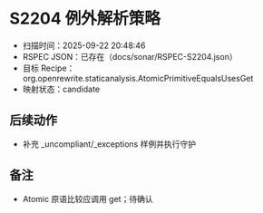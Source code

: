 ﻿# S2204 例外解析策略

- 扫描时间：2025-09-22 20:48:46
- RSPEC JSON：已存在（docs/sonar/RSPEC-S2204.json）
- 目标 Recipe：org.openrewrite.staticanalysis.AtomicPrimitiveEqualsUsesGet
- 映射状态：candidate

## 后续动作
- 补充 _uncompliant/_exceptions 样例并执行守护

## 备注
- Atomic 原语比较应调用 get；待确认
